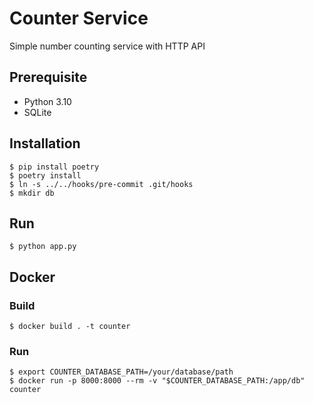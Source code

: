 # Counter Service

Simple number counting service with HTTP API

## Prerequisite

- Python 3.10
- SQLite

## Installation

```console
$ pip install poetry
$ poetry install
$ ln -s ../../hooks/pre-commit .git/hooks
$ mkdir db
```

## Run

```console
$ python app.py
```

## Docker

### Build

```console
$ docker build . -t counter
```

### Run

```console
$ export COUNTER_DATABASE_PATH=/your/database/path
$ docker run -p 8000:8000 --rm -v "$COUNTER_DATABASE_PATH:/app/db" counter
```
